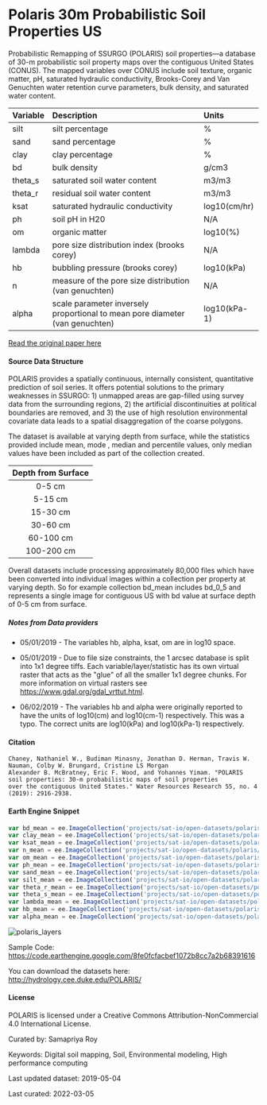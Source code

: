 # Polaris 30m Probabilistic Soil Properties US
Probabilistic Remapping of SSURGO (POLARIS) soil properties—a database of 30-m probabilistic soil property maps over the contiguous United States (CONUS). The mapped variables over CONUS include soil texture, organic matter, pH, saturated hydraulic conductivity, Brooks-Corey and Van Genuchten water retention curve parameters, bulk density, and saturated water content.

|Variable|Description                                                                  |Units       |
|:-------|:----------------------------------------------------------------------------|:-----------|
|silt    |silt percentage                                                              |%           |
|sand    |sand percentage                                                              |%           |
|clay    |clay percentage                                                              |%           |
|bd      |bulk density                                                                 |g/cm3       |
|theta_s |saturated soil water content                                                 |m3/m3       |
|theta_r |residual soil water content                                                  |m3/m3       |
|ksat    |saturated hydraulic conductivity                                             |log10(cm/hr)|
|ph      |soil pH in H20                                                               |N/A         |
|om      |organic matter                                                               |log10(%)    |
|lambda  | pore size distribution index (brooks corey)                                 |N/A         |
|hb      | bubbling pressure (brooks corey)                                            |log10(kPa)  |
|n       | measure of the pore size distribution (van genuchten)                       |N/A         |
|alpha   | scale parameter inversely proportional to mean pore diameter (van genuchten)|log10(kPa-1)|

[Read the original paper here](https://agupubs.onlinelibrary.wiley.com/doi/full/10.1029/2018WR022797) 

#### Source Data Structure
POLARIS provides a spatially continuous, internally consistent, quantitative prediction of soil series. It offers potential solutions to the primary weaknesses in SSURGO: 1) unmapped areas are gap-filled using survey data from the surrounding regions, 2) the artificial discontinuities at political boundaries are removed, and 3) the use of high resolution environmental covariate data leads to a spatial disaggregation of the coarse polygons.

The dataset is available at varying depth from surface, while the statistics provided include mean, mode , median and percentile values, only median values have been included as part of the collection created.

<center>

|Depth from Surface|
|:----------------:|
|0-5 cm            |
|5-15 cm           |
|15-30 cm          |
|30-60 cm          |
|60-100 cm         |
|100-200 cm        |

</center>

Overall datasets include processing approximately 80,000 files which have been converted into individual images within a collection per property at varying depth. So for example collection bd_mean includes bd_0_5 and represents a single image for contiguous US with bd value at surface depth of 0-5 cm from surface.

##### Notes from Data providers
* 05/01/2019 - The variables hb, alpha, ksat, om are in log10 space.

* 05/01/2019 - Due to file size constraints, the 1 arcsec database is split into 1x1 degree tiffs. Each variable/layer/statistic has its own virtual raster that acts as the "glue" of all the smaller 1x1 degree chunks. For more information on virtual rasters see https://www.gdal.org/gdal_vrttut.html.

* 06/02/2019 - The variables hb and alpha were originally reported to have the units of log10(cm) and log10(cm-1) respectively. This was a typo. The correct units are log10(kPa) and log10(kPa-1) respectively.


#### Citation

```
Chaney, Nathaniel W., Budiman Minasny, Jonathan D. Herman, Travis W. Nauman, Colby W. Brungard, Cristine LS Morgan
Alexander B. McBratney, Eric F. Wood, and Yohannes Yimam. "POLARIS soil properties: 30‐m probabilistic maps of soil properties
over the contiguous United States." Water Resources Research 55, no. 4 (2019): 2916-2938.
```


#### Earth Engine Snippet

```js
var bd_mean = ee.ImageCollection('projects/sat-io/open-datasets/polaris/bd_mean');
var clay_mean = ee.ImageCollection('projects/sat-io/open-datasets/polaris/clay_mean');
var ksat_mean = ee.ImageCollection('projects/sat-io/open-datasets/polaris/ksat_mean');
var n_mean = ee.ImageCollection('projects/sat-io/open-datasets/polaris/n_mean');
var om_mean = ee.ImageCollection('projects/sat-io/open-datasets/polaris/om_mean');
var ph_mean = ee.ImageCollection('projects/sat-io/open-datasets/polaris/ph_mean');
var sand_mean = ee.ImageCollection('projects/sat-io/open-datasets/polaris/sand_mean');
var silt_mean = ee.ImageCollection('projects/sat-io/open-datasets/polaris/silt_mean');
var theta_r_mean = ee.ImageCollection('projects/sat-io/open-datasets/polaris/theta_r_mean');
var theta_s_mean = ee.ImageCollection('projects/sat-io/open-datasets/polaris/theta_s_mean');
var lambda_mean = ee.ImageCollection('projects/sat-io/open-datasets/polaris/lambda_mean');
var hb_mean = ee.ImageCollection('projects/sat-io/open-datasets/polaris/hb_mean');
var alpha_mean = ee.ImageCollection('projects/sat-io/open-datasets/polaris/alpha_mean');
```

![polaris_layers](https://user-images.githubusercontent.com/6677629/119921913-7231c100-bf34-11eb-9efc-fede2f162272.gif)

Sample Code: https://code.earthengine.google.com/8fe0fcfacbef1072b8cc7a2b68391616

You can download the datasets here: http://hydrology.cee.duke.edu/POLARIS/

#### License
POLARIS is licensed under a Creative Commons Attribution-NonCommercial 4.0 International License.

Curated by: Samapriya Roy

Keywords: Digital soil mapping, Soil, Environmental modeling, High performance computing

Last updated dataset: 2019-05-04

Last curated: 2022-03-05
